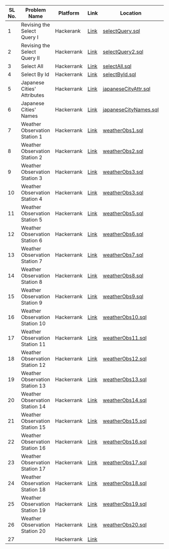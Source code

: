 | SL No. | Problem Name  | Platform           | Link           | Location | Revised |
|--------------------------|--------------------------|----------------------------|-----------------------------|-----------------------------|----------|
| 1 | Revising the Select Query I | Hackerank | <a href="https://www.hackerrank.com/challenges/revising-the-select-query">Link</a> | [selectQuery.sql](selectQuery.sql) | ✅ |
| 2 | Revising the Select Query II | Hackerrank | <a href="https://www.hackerrank.com/challenges/revising-the-select-query-2">Link</a> | [selectQuery2.sql](selectQuery2.sql) | ✅ |
| 3 | Select All | Hackerrank | <a href="https://www.hackerrank.com/challenges/select-all-sql">Link</a> | [selectAll.sql](selectAll.sql) | ✅ |
| 4 | Select By Id | Hackerrank | <a href="https://www.hackerrank.com/challenges/select-by-id">Link</a> | [selectById.sql](selectById.sql) | ✅ |
| 5 | Japanese Cities' Attributes | Hackerrank | <a href="https://www.hackerrank.com/challenges/japanese-cities-attributes">Link</a> | [japaneseCityAttr.sql](japaneseCityAttr.sql) | ✅ |
| 6 | Japanese Cities' Names | Hackerrank | <a href="https://www.hackerrank.com/challenges/japanese-cities-name">Link</a> | [japaneseCityNames.sql](japaneseCityNames.sql) | ✅ |
| 7 | Weather Observation Station 1 | Hackerrank | <a href="https://www.hackerrank.com/challenges/weather-observation-station-1">Link</a> | [weatherObs1.sql](weatherObs1.sql) | ✅ |
| 8 | Weather Observation Station 2 | Hackerrank | <a href="https://www.hackerrank.com/challenges/weather-observation-station-2">Link</a> | [weatherObs2.sql](weatherObs2.sql) | ✅ |
| 9 | Weather Observation Station 3 | Hackerrank | <a href="https://www.hackerrank.com/challenges/weather-observation-station-3">Link</a> | [weatherObs3.sql](weatherObs3.sql) | ✅ |
| 10 | Weather Observation Station 4 | Hackerrank | <a href="https://www.hackerrank.com/challenges/weather-observation-station-4">Link</a> | [weatherObs3.sql](weatherObs3.sql) | ✅ |
| 11 | Weather Observation Station 5 | Hackerrank | <a href="https://www.hackerrank.com/challenges/weather-observation-station-5">Link</a> | [weatherObs5.sql](weatherObs5.sql) | ✅ |
| 12 | Weather Observation Station 6 | Hackerrank | <a href="https://www.hackerrank.com/challenges/weather-observation-station-6">Link</a> | [weatherObs6.sql](weatherObs6.sql) | ✅ |
| 13 | Weather Observation Station 7 | Hackerrank | <a href="https://www.hackerrank.com/challenges/weather-observation-station-7">Link</a> | [weatherObs7.sql](weatherObs7.sql) | ✅ |
| 14 | Weather Observation Station 8 | Hackerrank | <a href="https://www.hackerrank.com/challenges/weather-observation-station-8">Link</a> | [weatherObs8.sql](weatherObs8.sql) | ✅ |
| 15 | Weather Observation Station 9 | Hackerrank | <a href="https://www.hackerrank.com/challenges/weather-observation-station-9">Link</a> | [weatherObs9.sql](weatherObs9.sql) | ✅ |
| 16 | Weather Observation Station 10 | Hackerrank | <a href="https://www.hackerrank.com/challenges/weather-observation-station-10">Link</a> | [weatherObs10.sql](weatherObs10.sql) | ✅ |
| 17 | Weather Observation Station 11 | Hackerrank | <a href="https://www.hackerrank.com/challenges/weather-observation-station-11">Link</a> | [weatherObs11.sql](weatherObs11.sql) | ✅ |
| 18 | Weather Observation Station 12 | Hackerrank | <a href="https://www.hackerrank.com/challenges/weather-observation-station-12">Link</a> | [weatherObs12.sql](weatherObs12.sql) | ✅ |
| 19 | Weather Observation Station 13 | Hackerrank | <a href="https://www.hackerrank.com/challenges/weather-observation-station-13">Link</a> | [weatherObs13.sql](weatherObs13.sql) | ✅ |
| 20 | Weather Observation Station 14 | Hackerrank | <a href="https://www.hackerrank.com/challenges/weather-observation-station-14">Link</a> | [weatherObs14.sql](weatherObs14.sql) | ✅ |
| 21 | Weather Observation Station 15 | Hackerrank | <a href="https://www.hackerrank.com/challenges/weather-observation-station-15">Link</a> | [weatherObs15.sql](weatherObs15.sql) | ✅ |
| 22 | Weather Observation Station 16 | Hackerrank | <a href="https://www.hackerrank.com/challenges/weather-observation-station-16">Link</a> | [weatherObs16.sql](weatherObs16.sql) | ✅ |
| 23 | Weather Observation Station 17 | Hackerrank | <a href="https://www.hackerrank.com/challenges/weather-observation-station-17">Link</a> | [weatherObs17.sql](weatherObs17.sql) | ✅ |
| 24 | Weather Observation Station 18 | Hackerrank | <a href="https://www.hackerrank.com/challenges/weather-observation-station-18">Link</a> | [weatherObs18.sql](weatherObs18.sql) | ✅ |
| 25 | Weather Observation Station 19 | Hackerrank | <a href="https://www.hackerrank.com/challenges/weather-observation-station-19">Link</a> | [weatherObs19.sql](weatherObs19.sql) | ✅ |
| 26 | Weather Observation Station 20 | Hackerrank | <a href="https://www.hackerrank.com/challenges/weather-observation-station-20">Link</a> | [weatherObs20.sql](weatherObs20.sql) | ✅ |
| 27 |  | Hackerrank | <a href="">Link</a> | []() | ✅ |